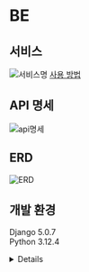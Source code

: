 # BE
## 서비스
![서비스명](https://i.postimg.cc/52qCFQhj/image.png)
[사용 방법](https://github.com/LikeLion12-Hackathon-Ppusher/Frontend/blob/main/README.md)

## API 명세
![api명세](https://i.postimg.cc/8PkBDSsq/image.png)

## ERD
![ERD](https://i.postimg.cc/8zbPd2Tm/image.png)
## 개발 환경
Django 5.0.7  
Python 3.12.4
<details>
  asgiref==3.8.1<br>
  bcrypt==4.2.0<br>
  certifi==2024.7.4<br>
  cffi==1.16.0  <br>
  charset-normalizer==3.3.2  <br>
  cryptography==43.0.0  <br>
  django-allauth==0.63.6  <br>
  django-cors-headers==4.4.0  <br>
  djangorestframework==3.15.2  <br>
  djangorestframework-simplejwt==5.3.1  <br>
  idna==3.7  <br>
  mysqlclient==2.2.4  <br>
  paramiko==3.4.0  <br>
  pycparser==2.22  <br>
  PyJWT==2.8.0  <br>
  PyNaCl==1.5.0  <br>
  requests==2.32.3  <br>
  setuptools==72.1.0  <br>
  sshtunnel==0.4.0  <br>
  sqlparse==0.5.1  <br>
  urllib3==2.2.2  <br>
  wheel==0.43.0  <br>
</details>
